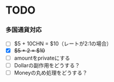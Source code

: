 # TODO

### 多国通貨対応
- [ ] $5 + 10CHN = $10（レートが2:1の場合） 
- [x] ~~$5 * 2 = $10~~
- [ ] amountをprivateにする
- [ ] Dollarの副作用をどうする？
- [ ] Moneyの丸め処理をどうする？